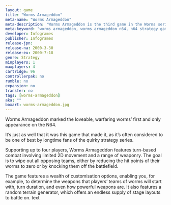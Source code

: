 ```yaml
---
layout: game
title: "Worms Armageddon"
meta-name: "Worms Armageddon"
meta-description: "Worms Armageddon is the third game in the Worms series and was released on the Nintendo 64 in 2000."
meta-keyword: "worms armageddon, worms armageddon n64, n64 strategy game, n64 worms game, nintendo 64"
developer: Infogrames
publisher: Infogrames
release-jpn: 
release-na: 2000-3-30
release-eu: 2000-7-18
genre: Strategy
minplayers: 1
maxplayers: 4
cartridge: 96
controllerpak: no
rumble: no
expansion: no
transfer: no
tags: [worms-armageddon]
aka: ""
boxart: worms-armageddon.jpg
---
```

Worms Armageddon marked the loveable, warfaring worms’ first and only appearance on the N64.

It’s just as well that it was this game that made it, as it’s often considered to be one of best by longtime fans of the quirky strategy series.

Supporting up to four players, Worms Armageddon features turn-based combat involving limited 2D movement and a range of weaponry. The goal is to wipe out all opposing teams, either by reducing the hit points of their worms to zero or by knocking them off the battlefield.

The game features a wealth of customisation options, enabling you, for example, to determine the weapons that players’ teams of worms will start with, turn duration, and even how powerful weapons are. It also features a random terrain generator, which offers an endless supply of stage layouts to battle on.
text
